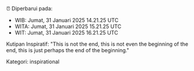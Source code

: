 ⏰ Diperbarui pada:
- WIB: Jumat, 31 Januari 2025 14.21.25 UTC
- WITA: Jumat, 31 Januari 2025 15.21.25 UTC
- WIT: Jumat, 31 Januari 2025 16.21.25 UTC

Kutipan Inspiratif:
"This is not the end, this is not even the beginning of the end, this is just perhaps the end of the beginning."


Kategori: inspirational

